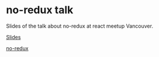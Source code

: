 # no-redux talk

Slides of the talk about no-redux at react meetup Vancouver.

[Slides](https://ln613.github.io/no-redux-talk/)

[no-redux](https://github.com/ln613/no-redux)